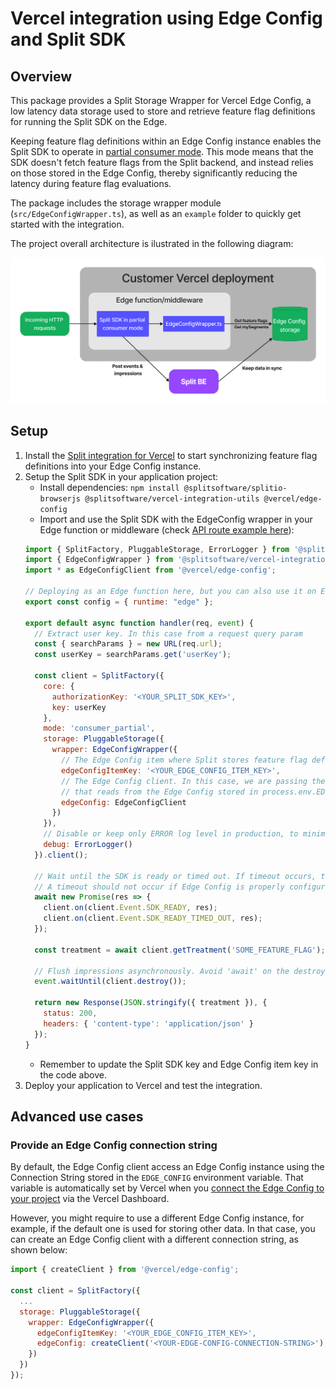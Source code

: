 # Vercel integration using Edge Config and Split SDK

## Overview

This package provides a Split Storage Wrapper for Vercel Edge Config, a low latency data storage used to store and retrieve feature flag definitions for running the Split SDK on the Edge.

Keeping feature flag definitions within an Edge Config instance enables the Split SDK to operate in [partial consumer mode](https://help.split.io/hc/en-us/articles/360058730852-Browser-SDK#sharing-state-with-a-pluggable-storage). This mode means that the SDK doesn't fetch feature flags from the Split backend, and instead relies on those stored in the Edge Config, thereby significantly reducing the latency during feature flag evaluations.

The package includes the storage wrapper module (`src/EdgeConfigWrapper.ts`), as well as an `example` folder to quickly get started with the integration.

The project overall architecture is ilustrated in the following diagram:

<p align="center">
  <img alt="Overview" src="./diagram.png" width="720">
</p>

## Setup

1. Install the [Split integration for Vercel](https://help.split.io/hc/en-us/articles/16469873148173) to start synchronizing feature flag definitions into your Edge Config instance.
2. Setup the Split SDK in your application project:
    - Install dependencies: `npm install @splitsoftware/splitio-browserjs @splitsoftware/vercel-integration-utils @vercel/edge-config`
    - Import and use the Split SDK with the EdgeConfig wrapper in your Edge function or middleware (check [API route example here](./example/pages/api/get-treatment.js)):
    ```javascript
    import { SplitFactory, PluggableStorage, ErrorLogger } from '@splitsoftware/splitio-browserjs';
    import { EdgeConfigWrapper } from '@splitsoftware/vercel-integration-utils';
    import * as EdgeConfigClient from '@vercel/edge-config';

    // Deploying as an Edge function here, but you can also use it on Edge middlewares and Serverless functions
    export const config = { runtime: "edge" };

    export default async function handler(req, event) {
      // Extract user key. In this case from a request query param
      const { searchParams } = new URL(req.url);
      const userKey = searchParams.get('userKey');

      const client = SplitFactory({
        core: {
          authorizationKey: '<YOUR_SPLIT_SDK_KEY>',
          key: userKey
        },
        mode: 'consumer_partial',
        storage: PluggableStorage({
          wrapper: EdgeConfigWrapper({
            // The Edge Config item where Split stores feature flag definitions, specified in the Split integration step
            edgeConfigItemKey: '<YOUR_EDGE_CONFIG_ITEM_KEY>',
            // The Edge Config client. In this case, we are passing the default client
            // that reads from the Edge Config stored in process.env.EDGE_CONFIG
            edgeConfig: EdgeConfigClient
          })
        }),
        // Disable or keep only ERROR log level in production, to minimize performance impact
        debug: ErrorLogger()
      }).client();

      // Wait until the SDK is ready or timed out. If timeout occurs, treatment evaluations will default to 'control'.
      // A timeout should not occur if Edge Config is properly configured and synchronized.
      await new Promise(res => {
        client.on(client.Event.SDK_READY, res);
        client.on(client.Event.SDK_READY_TIMED_OUT, res);
      });

      const treatment = await client.getTreatment('SOME_FEATURE_FLAG');

      // Flush impressions asynchronously. Avoid 'await' on the destroy call, to not delay the response.
      event.waitUntil(client.destroy());

      return new Response(JSON.stringify({ treatment }), {
        status: 200,
        headers: { 'content-type': 'application/json' }
      });
    }
    ```
    - Remember to update the Split SDK key and Edge Config item key in the code above.
3. Deploy your application to Vercel and test the integration.

## Advanced use cases

### Provide an Edge Config connection string

By default, the Edge Config client access an Edge Config instance using the Connection String stored in the `EDGE_CONFIG` environment variable. That variable is automatically set by Vercel when you [connect the Edge Config to your project](https://vercel.com/docs/concepts/edge-network/edge-config/using-edge-config#using-a-connection-string) via the Vercel Dashboard.

However, you might require to use a different Edge Config instance, for example, if the default one is used for storing other data. In that case, you can create an Edge Config client with a different connection string, as shown below:

```javascript
import { createClient } from '@vercel/edge-config';

const client = SplitFactory({
  ...
  storage: PluggableStorage({
    wrapper: EdgeConfigWrapper({
      edgeConfigItemKey: '<YOUR_EDGE_CONFIG_ITEM_KEY>',
      edgeConfig: createClient('<YOUR-EDGE-CONFIG-CONNECTION-STRING>')
    })
  })
});
```
